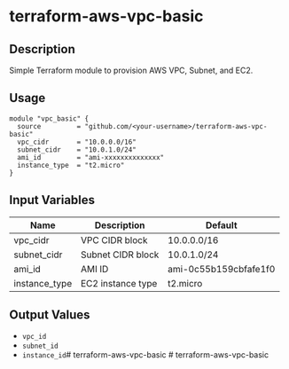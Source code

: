 # terraform-aws-vpc-basic

## Description
Simple Terraform module to provision AWS VPC, Subnet, and EC2.

## Usage

```hcl
module "vpc_basic" {
  source         = "github.com/<your-username>/terraform-aws-vpc-basic"
  vpc_cidr       = "10.0.0.0/16"
  subnet_cidr    = "10.0.1.0/24"
  ami_id         = "ami-xxxxxxxxxxxxxx"
  instance_type  = "t2.micro"
}
```

## Input Variables

| Name          | Description          | Default       |
|---------------|----------------------|---------------|
| vpc_cidr      | VPC CIDR block       | 10.0.0.0/16   |
| subnet_cidr   | Subnet CIDR block    | 10.0.1.0/24   |
| ami_id        | AMI ID               | ami-0c55b159cbfafe1f0 |
| instance_type | EC2 instance type    | t2.micro      |

## Output Values

- `vpc_id`
- `subnet_id`
- `instance_id`#   t e r r a f o r m - a w s - v p c - b a s i c  
 #   t e r r a f o r m - a w s - v p c - b a s i c  
 